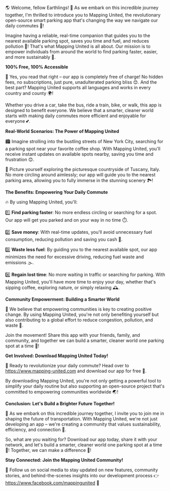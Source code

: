 🌎 Welcome, fellow Earthlings! 🌟 As we embark on this incredible journey together, I'm thrilled to introduce you to Mapping United, the revolutionary open-source smart parking app that's changing the way we navigate our daily commutes 🚀!

Imagine having a reliable, real-time companion that guides you to the nearest available parking spot, saves you time and fuel, and reduces pollution 💨! That's what Mapping United is all about. Our mission is to empower individuals from around the world to find parking faster, easier, and more sustainably 🌈.

**100% Free, 100% Accessible**

🎉 Yes, you read that right – our app is completely free of charge! No hidden fees, no subscriptions, just pure, unadulterated parking bliss 😊. And the best part? Mapping United supports all languages and works in every country and county 🌍!

Whether you drive a car, take the bus, ride a train, bike, or walk, this app is designed to benefit everyone. We believe that a smarter, cleaner world starts with making daily commutes more efficient and enjoyable for everyone 💕.

**Real-World Scenarios: The Power of Mapping United**

🏙️ Imagine strolling into the bustling streets of New York City, searching for a parking spot near your favorite coffee shop. With Mapping United, you'll receive instant updates on available spots nearby, saving you time and frustration 😊.

🌳 Picture yourself exploring the picturesque countryside of Tuscany, Italy. No more circling around aimlessly; our app will guide you to the nearest parking area, allowing you to fully immerse in the stunning scenery 🏞️!

**The Benefits: Empowering Your Daily Commute**

🔥 By using Mapping United, you'll:

1️⃣ **Find parking faster**: No more endless circling or searching for a spot. Our app will get you parked and on your way in no time ⏱️.

2️⃣ **Save money**: With real-time updates, you'll avoid unnecessary fuel consumption, reducing pollution and saving you cash 💸.

3️⃣ **Waste less fuel**: By guiding you to the nearest available spot, our app minimizes the need for excessive driving, reducing fuel waste and emissions 🌫️.

4️⃣ **Regain lost time**: No more waiting in traffic or searching for parking. With Mapping United, you'll have more time to enjoy your day, whether that's sipping coffee, exploring nature, or simply relaxing 🕰️.

**Community Empowerment: Building a Smarter World**

💪 We believe that empowering communities is key to creating positive change. By using Mapping United, you're not only benefiting yourself but also contributing to a global effort to reduce congestion, pollution, and waste 🌟.

Join the movement! Share this app with your friends, family, and community, and together we can build a smarter, cleaner world one parking spot at a time 🔧!

**Get Involved: Download Mapping United Today!**

📲 Ready to revolutionize your daily commute? Head over to https://www.mapping-united.com and download our app for free 🎉.

By downloading Mapping United, you're not only getting a powerful tool to simplify your daily routine but also supporting an open-source project that's committed to empowering communities worldwide 🌏!

**Conclusion: Let's Build a Brighter Future Together!**

🌟 As we embark on this incredible journey together, I invite you to join me in shaping the future of transportation. With Mapping United, we're not just developing an app – we're creating a community that values sustainability, efficiency, and connection 🌈.

So, what are you waiting for? Download our app today, share it with your network, and let's build a smarter, cleaner world one parking spot at a time 🔧! Together, we can make a difference 💪!

**Stay Connected: Join the Mapping United Community!**

📲 Follow us on social media to stay updated on new features, community stories, and behind-the-scenes insights into our development process 👉 https://www.facebook.com/mappingunited 📱